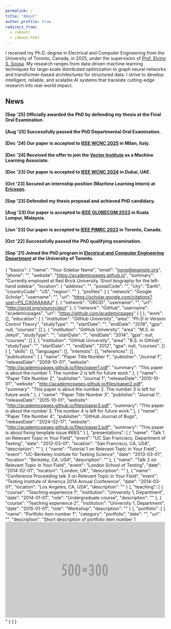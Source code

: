```yaml
---
permalink: /
title: "About"
author_profile: true
redirect_from: 
  - /about/
  - /about.html
---
```


I received my Ph.D. degree in Electrical and Computer Engineering from the University of Toronto, Canada, in 2025, under the supervision of [Prof. Elvino S. Sousa](https://www.ece.utoronto.ca/people/sousa-e-s/). My research ranges from data-driven machine learning techniques for large-scale distributed optimization to graph neural networks and transformer-based architectures for structured data. I strive to develop intelligent, reliable, and scalable AI systems that translate cutting-edge research into real-world impact.

## News

#### [Sep '25] Officially awarded the PhD by defending my thesis at the Final Oral Examination.  
#### [Aug '25] Successfully passed the PhD Departmental Oral Examination.  
#### [Dec '24] Our paper is accepted to [IEEE WCNC 2025](https://wcnc2025.ieee-wcnc.org/) in Milan, Italy.  
#### [Dec '24] Received the offer to join the [Vector Institute](https://vectorinstitute.ai/) as a Machine Learning Associate.   
#### [Dec '23] Our paper is accepted to [IEEE WCNC 2024](https://wcnc2024.ieee-wcnc.org/) in Dubai, UAE.   
#### [Oct '23] Secured an internship position (Machine Learning Intern) at [Ericsson](https://www.ericsson.com/en).   
#### [Sep '23] Defended my thesis proposal and achieved PhD candidacy.   
#### [Aug '23] Our paper is accepted to [IEEE GLOBECOM 2023](https://globecom2023.ieee-globecom.org/) in Kuala Lumpur, Malaysia.   
#### [Jun '23] Our paper is accepted to [IEEE PIMRC 2023](https://pimrc2023.ieee-pimrc.org/) in Toronto, Canada.   
#### [Oct '22] Successfully passed the PhD qualifying examination.   
#### [Sep '21] Joined the PhD program in [Electrical and Computer Engineering Department](https://www.ece.utoronto.ca/) at the University of Toronto.  

{
  "basics": {
    "name": "Your Sidebar Name",
    "email": "none@example.org",
    "phone": "",
    "website": "https://academicpages.github.io",
    "summary": "Currently employed at Red Brick University. Short biography for the left-hand sidebar",
    "location": {
      "address": "",
      "postalCode": "",
      "city": "Earth",
      "countryCode": "US",
      "region": ""
    },
    "profiles": [
      {
        "network": "Google Scholar",
        "username": "",
        "url": "https://scholar.google.com/citations?user=PS_CX0AAAAAJ"
      },
      {
        "network": "ORCID",
        "username": "",
        "url": "http://orcid.org/yourorcidurl"
      },
      {
        "network": "GitHub",
        "username": "academicpages",
        "url": "https://github.com/academicpages"
      }
    ]
  },
  "work": [],
  "education": [
    {
      "institution": "GitHub University",
      "area": "Ph.D in Version Control Theory",
      "studyType": "",
      "startDate": "",
      "endDate": "2018",
      "gpa": null,
      "courses": []
    },
    {
      "institution": "GitHub University",
      "area": "M.S. in Jekyll",
      "studyType": "",
      "startDate": "",
      "endDate": "2014",
      "gpa": null,
      "courses": []
    },
    {
      "institution": "GitHub University",
      "area": "B.S. in GitHub",
      "studyType": "",
      "startDate": "",
      "endDate": "2012",
      "gpa": null,
      "courses": []
    }
  ],
  "skills": [],
  "languages": [],
  "interests": [],
  "references": [],
  "publications": [
    {
      "name": "Paper Title Number 1",
      "publisher": "Journal 1",
      "releaseDate": "2009-10-01",
      "website": "http://academicpages.github.io/files/paper1.pdf",
      "summary": "This paper is about the number 1. The number 2 is left for future work."
    },
    {
      "name": "Paper Title Number 2",
      "publisher": "Journal 1",
      "releaseDate": "2010-10-01",
      "website": "http://academicpages.github.io/files/paper2.pdf",
      "summary": "This paper is about the number 2. The number 3 is left for future work."
    },
    {
      "name": "Paper Title Number 3",
      "publisher": "Journal 1",
      "releaseDate": "2015-10-01",
      "website": "http://academicpages.github.io/files/paper3.pdf",
      "summary": "This paper is about the number 3. The number 4 is left for future work."
    },
    {
      "name": "Paper Title Number 4",
      "publisher": "GitHub Journal of Bugs",
      "releaseDate": "2024-02-17",
      "website": "http://academicpages.github.io/files/paper3.pdf",
      "summary": "This paper is about fixing template issue #693."
    }
  ],
  "presentations": [
    {
      "name": "Talk 1 on Relevant Topic in Your Field",
      "event": "UC San Francisco, Department of Testing",
      "date": "2012-03-01",
      "location": "San Francisco, CA, USA",
      "description": ""
    },
    {
      "name": "Tutorial 1 on Relevant Topic in Your Field",
      "event": "UC-Berkeley Institute for Testing Science",
      "date": "2013-03-01",
      "location": "Berkeley, CA, USA",
      "description": ""
    },
    {
      "name": "Talk 2 on Relevant Topic in Your Field",
      "event": "London School of Testing",
      "date": "2014-02-01",
      "location": "London, UK",
      "description": ""
    },
    {
      "name": "Conference Proceeding talk 3 on Relevant Topic in Your Field",
      "event": "Testing Institute of America 2014 Annual Conference",
      "date": "2014-03-01",
      "location": "Los Angeles, CA, USA",
      "description": ""
    }
  ],
  "teaching": [
    {
      "course": "Teaching experience 1",
      "institution": "University 1, Department",
      "date": "2014-01-01",
      "role": "Undergraduate course",
      "description": ""
    },
    {
      "course": "Teaching experience 2",
      "institution": "University 1, Department",
      "date": "2015-01-01",
      "role": "Workshop",
      "description": ""
    }
  ],
  "portfolio": [
    {
      "name": "Portfolio item number 1",
      "category": "portfolio",
      "date": "",
      "url": "",
      "description": "Short description of portfolio item number 1<br/><img src='/images/500x300.png'>"
    }
  ]
}

